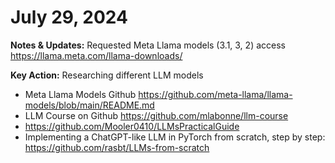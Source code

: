 # July 29, 2024

**Notes & Updates:** Requested Meta Llama models (3.1, 3, 2) access https://llama.meta.com/llama-downloads/

**Key Action:** Researching different LLM models

- Meta Llama Models Github https://github.com/meta-llama/llama-models/blob/main/README.md
- LLM Course on Github https://github.com/mlabonne/llm-course
- https://github.com/Mooler0410/LLMsPracticalGuide
- Implementing a ChatGPT-like LLM in PyTorch from scratch, step by step: https://github.com/rasbt/LLMs-from-scratch